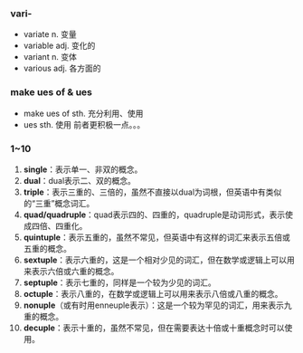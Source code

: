 ### vari-
- variate n. 变量
- variable adj. 变化的
- variant n. 变体
- various adj. 各方面的

### make ues of & ues
- make ues of sth. 充分利用、使用
- ues sth. 使用
前者更积极一点。。。


### 1~10
1. **single**：表示单一、非双的概念。
2. **dual**：dual表示二、双的概念。
3. **triple**：表示三重的、三倍的，虽然不直接以dual为词根，但英语中有类似的“三重”概念词汇。
4. **quad/quadruple**：quad表示四的、四重的，quadruple是动词形式，表示使成四倍、四重化。
5. **quintuple**：表示五重的，虽然不常见，但英语中有这样的词汇来表示五倍或五重的概念。
6. **sextuple**：表示六重的，这是一个相对少见的词汇，但在数学或逻辑上可以用来表示六倍或六重的概念。
7. **septuple**：表示七重的，同样是一个较为少见的词汇。
8. **octuple**：表示八重的，在数学或逻辑上可以用来表示八倍或八重的概念。
9. **nonuple**（或有时用enneuple表示）：这是一个较为罕见的词汇，用来表示九重的概念。
10. **decuple**：表示十重的，虽然不常见，但在需要表达十倍或十重概念时可以使用。
